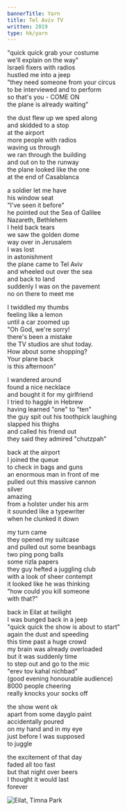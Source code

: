```yaml
---
bannerTitle: Yarn
title: Tel Aviv TV
written: 2019
type: hk/yarn
---
```



"quick quick grab your costume  
we'll explain on the way"  
Israeli fixers with radios  
hustled me into a jeep  
"they need someone from your circus  
to be interviewed and to perform  
so that's you - COME ON  
the plane is already waiting"

the dust flew up
we sped along  
and skidded to a stop  
at the airport  
more people with radios  
waving us through  
we ran through the building  
and out on to the runway  
the plane looked like the one  
at the end of Casablanca  

a soldier let me have  
his window seat  
"I've seen it before"  
he pointed out the Sea of Galilee  
Nazareth, Bethlehem  
I held back tears  
we saw the golden dome  
way over in Jerusalem  
I was lost  
in astonishment  
the plane came to Tel Aviv  
and wheeled out over the sea  
and back to land  
suddenly I was on the pavement  
no on there to meet me  

I twiddled my thumbs  
feeling like a lemon  
until a car zoomed up  
"Oh God, we're sorry!  
there's been a mistake  
the TV studios are shut today.  
How about some shopping?  
Your plane back  
is this afternoon"  

I wandered around  
found a nice necklace  
and bought it for my girlfriend  
I tried to haggle in Hebrew  
having learned "one" to "ten"  
the guy spit out his toothpick laughing  
slapped his thighs  
and called his friend out  
they said they admired "chutzpah"  

back at the airport  
I joined the queue  
to check in bags and guns  
an enormous man in front of me  
pulled out this massive cannon  
silver  
amazing  
from a holster under his arm  
it sounded like a typewriter  
when he clunked it down  

my turn came  
they opened my suitcase  
and pulled out some beanbags  
two ping pong balls  
some rizla papers  
they guy hefted a juggling club  
with a look of sheer contempt  
it looked like he was thinking  
"how could you kill someone  
with that?"

back in Eilat at twilight  
I was bunged back in a jeep  
"quick quick the show is about to start"  
again the dust and speeding  
this time past a huge crowd  
my brain was already overloaded  
but it was suddenly time  
to step out and go to the mic  
"erev tov kahal nichbad"  
(good evening honourable audience)  
8000 people cheering  
really knocks your socks off  

the show went ok  
apart from some dayglo paint  
accidentally poured  
on my hand and in my eye  
just before I was supposed  
to juggle  

the excitement of that day  
faded all too fast  
but that night over beers  
I thought it would last  
forever

![Eilat, Timna Park](/images/circus/snapdragonnegev.jpg "Timna Park")

